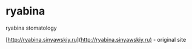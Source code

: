 # ryabina
ryabina stomatology

[http://ryabina.sinyawskiy.ru](http://ryabina.sinyawskiy.ru) - original site
